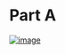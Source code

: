 # Part A

[![image](https://github.com/itsmanibharathi/GenSpark/assets/76097762/c47b6da7-c81e-4d42-83be-33cec66d904e)](https://www.hackerrank.com/certificates/3db785b8e24d)
